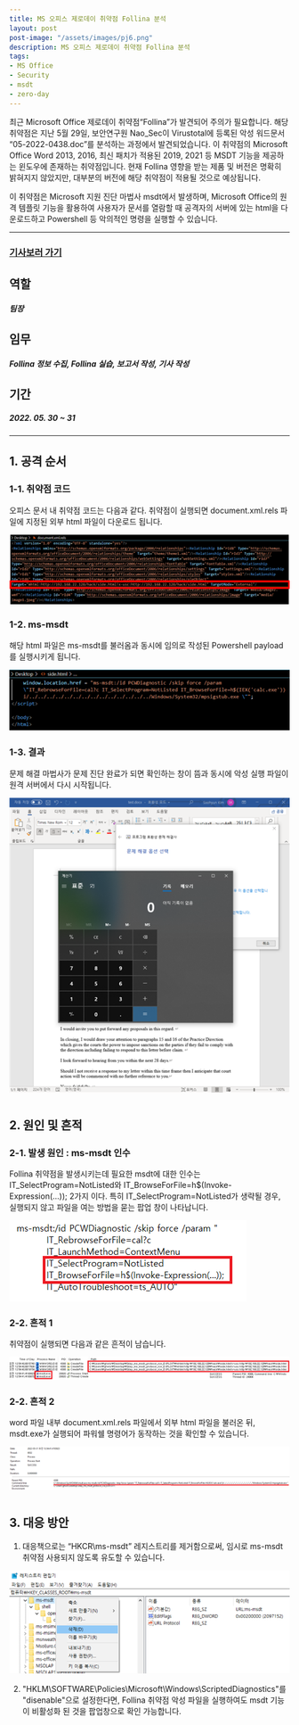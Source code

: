 ```yaml
---
title: MS 오피스 제로데이 취약점 Follina 분석
layout: post
post-image: "/assets/images/pj6.png"
description: MS 오피스 제로데이 취약점 Follina 분석
tags:
- MS Office
- Security
- msdt
- zero-day
---
```


최근 Microsoft Office 제로데이 취약점“Follina”가 발견되어 주의가 필요합니다. 해당 취약점은 지난 5월 29일, 보안연구원 Nao_Sec이 Virustotal에 등록된 악성 워드문서 “05-2022-0438.doc”를 분석하는 과정에서 발견되었습니다. 이 취약점의 Microsoft Office Word 2013, 2016, 최신 패치가 적용된 2019, 2021 등 
MSDT 기능을 제공하는 윈도우에 존재하는 취약점입니다. 현재 Follina 영향을 받는 제품 및 버전은 명확히 밝혀지지 않았지만, 대부분의 버전에 해당 취약점이 적용될 것으로 예상됩니다. 

이 취약점은 Microsoft 지원 진단 마법사 msdt에서 발생하며, Microsoft Office의 원격 템플릿 기능을 활용하여 사용자가 문서를 열람할 때 공격자의 서버에 있는 html을 다운로드하고 Powershell 등 악의적인 명령을 실행할 수 있습니다. 

---
### <a href="https://www.boannews.com/media/view.asp?idx=107186" target="_blank"> 기사보러 가기 </a>



## 역할
##### 팀장


## 임무
##### Follina 정보 수집, Follina 실습, 보고서 작성, 기사 작성 


## 기간
##### 2022. 05. 30 ~ 31

---

## 1. 공격 순서
### 1-1. 취약점 코드
오피스 문서 내 취약점 코드는 다음과 같다. 취약점이 실행되면 document.xml.rels 파일에 지정된 외부 html 파일이 다운로드 됩니다. 

![Tool img](/assets/images/pj6-1.png)


### 1-2. ms-msdt
해당 html 파일은 ms-msdt를 불러옴과 동시에 임의로 작성된 Powershell payload를 실행시키게 됩니다.

![Tool img](/assets/images/pj6-2.png)


### 1-3. 결과
문제 해결 마법사가 문제 진단 완료가 되면 확인하는 창이 뜸과 동시에 악성 실행 파일이 원격 서버에서 다시 시작됩니다.

![Tool img](/assets/images/pj6-3.png)

# 
## 2. 원인 및 흔적
### 2-1. 발생 원인 : ms-msdt 인수
Follina 취약점을 발생시키는데 필요한 msdt에 대한 인수는 IT_SelectProgram=NotListed와 IT_BrowseForFile=h$(Invoke-Expression(...)); 2가지 이다. 특히 IT_SelectProgram=NotListed가 생략될 경우, 실행되지 않고 파일을 여는 방법을 묻는 팝업 창이 나타납니다.

![Tool img](/assets/images/pj6-4.png)


### 2-2. 흔적 1
취약점이 실행되면 다음과 같은 흔적이 남습니다. 

![Tool img](/assets/images/pj6-5.png)


### 2-2. 흔적 2
word 파일 내부 document.xml.rels 파일에서 외부 html 파일을 불러온 뒤, msdt.exe가 실행되어 파워쉘 명령어가 동작하는 것을 확인할 수 있습니다.

![Tool img](/assets/images/pj6-6.png)


# 
## 3. 대응 방안
1. 대응책으로는 “HKCR\ms-msdt” 레지스트리를 제거함으로써, 임시로 ms-msdt 취약점 사용되지 않도록 유도할 수 있습니다.

![Tool img](/assets/images/pj6-7.png)

2. "HKLM\SOFTWARE\Policies\Microsoft\Windows\ScriptedDiagnostics"를 "disenable"으로 설정한다면, Follina 취약점 악성 파일을 실행하여도 msdt 기능이 비활성화 된 것을 팝업창으로 확인 가능합니다.


